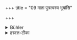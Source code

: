 +++
title = "09 माता पुत्रत्वस्य भूयांसि"

+++

<details><summary>Bühler</summary>

9. A mother does very many acts for her son, therefore he must constantly serve her, though she be fallen.
</details>

<details><summary>हरदत्त-टीका</summary>

## सूत्रम्
माता पुत्रत्वस्य भूयांसि कर्माण्यारभते तस्यां शुश्रूषा नित्या पतितायामपि ॥९॥  
### टिप्पनी
पुत्रत्वस्य, स्वार्थिकस्त्वः । यथा 'देहत्वमेवान्य'दिति । पुत्रस्य कृते माता भूयांसि दृष्टार्थानि गर्भधारणाशुचिनिर्हरणस्तन्यदानप्रदक्षिणनमस्कारोपवासादीनि कर्माणि करोति तस्मात्तस्यां पतितायामपि शुश्रूषा अभ्यङ्गस्नापनादिका । नित्या नित्यमेव कर्तव्या ॥९॥
</details>
